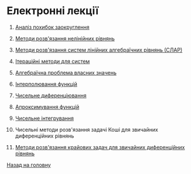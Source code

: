 # Електронні лекції

1. [Аналіз похибок заокруглення](1.md) <!-- COMPLETE -->

2. [Методи розв'язання нелінійних рівнянь](2.md) <!-- COMPLETE -->

3. [Методи розв'язання систем лінійних алгебраїчних рівнянь \(СЛАР\)](3.md) <!-- COMPLETE -->

4. [Ітераційні методи для систем](4.md) <!-- COMPLETE -->

5. [Алгебраїчна проблема власних значень](5.md) <!-- COMPLETE -->

6. [Інтерполювання функцій](6.md) <!-- TBC -->

7. [Чисельне диференціювання](7.md) <!-- COMPLETE -->

8. [Апроксимування функцій](8.md) <!-- COMPLETE -->

9. [Чисельне інтегрування](9.md) <!-- TBC -->

10. Чисельні методи розв'язання задачі Коші для звичайних диференційних рівнянь <!-- TODO -->

11. [Методи розв'язання крайових задач для звичайних диференційних рівнянь](11.md) <!-- COMPLETE -->

[Назад на головну](../README.md)
